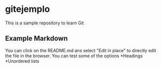 # gitejemplo
This is a sample repository to learn Git

## Example Markdown
You can click on the README.md ans select "Edit in place" to directly edit the file in the browser. You can test some of the options 
*Headings
*Unordered lists
